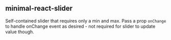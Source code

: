 ## minimal-react-slider
Self-contained slider that requires only a min and max.
Pass a prop `onChange` to handle onChange event as desired - not required for slider to update value though.